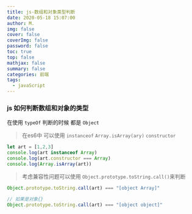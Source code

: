 ```yaml
---
title: js-数组和对象类型判断
date: 2020-05-18 15:07:00
author: M.
img: false
cover: false
coverImg: false
password: false
toc: true
top: false
mathjax: false
summary: false 
categories: 前端
tags:
  - javaScript
---
```



### js 如何判断数组和对象的类型


在使用 `typeOf` 判断的时候 都是 `Object`


> 在es6中 可以使用 `instanceof` `Array.isArray(ary)` `constructor `

```javascript
let art = [1,2,3]
console.log(art instanceof Array)
console.log(art.constructor === Array)
console.log(Array.isArray(art))
```

>考虑兼容性问题可以使用 `Object.prototype.toString.call()`来判断

```javascript
Object.prototype.toString.call(art) === "[object Array]"

// 如果是对象{}
Object.prototype.toString.call(art) === "[object object]"
```